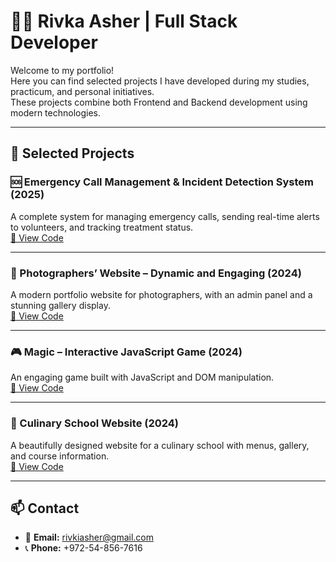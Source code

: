 # 👩‍💻 Rivka Asher | Full Stack Developer

Welcome to my portfolio!  
Here you can find selected projects I have developed during my studies, practicum, and personal initiatives.  
These projects combine both Frontend and Backend development using modern technologies.

---

## 🚀 Selected Projects

### 🆘 Emergency Call Management & Incident Detection System (2025)  
A complete system for managing emergency calls, sending real-time alerts to volunteers, and tracking treatment status.  
[📂 View Code](https://github.com/rivka-214/emergency-calls-system)

---

### 📸 Photographers’ Website – Dynamic and Engaging (2024)  
A modern portfolio website for photographers, with an admin panel and a stunning gallery display.  
[📂 View Code](https://github.com/rivka-214/Magic-Project.git)

---

### 🎮 Magic – Interactive JavaScript Game (2024)  
An engaging game built with JavaScript and DOM manipulation.  
[📂 View Code](https://github.com/rivka-214/magic-game)

---

### 🧁 Culinary School Website (2024)  
A beautifully designed website for a culinary school with menus, gallery, and course information.  
[📂 View Code](https://github.com/rivka-214/culinary-school-site)

---

## 📫 Contact
- 📧 **Email:** rivkiasher@gmail.com  
- 📞 **Phone:** +972-54-856-7616
